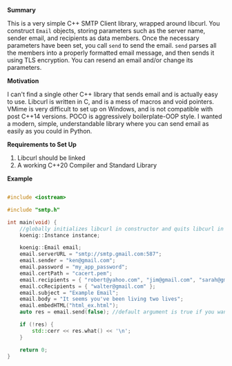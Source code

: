**Summary**

This is a very simple C++ SMTP Client library, wrapped around libcurl. You construct ```Email``` objects, storing parameters such as the server name, sender email, and recipients as data members. Once the necessary parameters have been set, you call ```send``` to send the email. ```send``` parses all the members into a properly formatted email message, and then sends it using TLS encryption. You can resend an email and/or change its parameters. 

**Motivation**

I can't find a single other C++ library that sends email and is actually easy to use. Libcurl is written in C, and is a mess of macros and void pointers. VMime is very difficult to set up on Windows, and is not compatible with post C++14 versions. POCO is aggressively boilerplate-OOP style. I wanted a modern, simple, understandable library where you can send email as easily as you could in Python. 

**Requirements to Set Up**
1. Libcurl should be linked
2. A working C++20 Compiler and Standard Library

**Example**


```cpp

#include <iostream>

#include "smtp.h"

int main(void) {
    //globally initializes libcurl in constructor and quits libcurl in destructor. 
    koenig::Instance instance;

    koenig::Email email;
    email.serverURL = "smtp://smtp.gmail.com:587";
    email.sender = "ken@gmail.com";
    email.password = "my_app_password";
    email.certPath = "cacert.pem";
    email.recipients = { "robert@yahoo.com", "jim@gmail.com", "sarah@gmail.com" };
    email.ccRecipients = { "walter@gmail.com" };
    email.subject = "Example Email";
    email.body = "It seems you've been living two lives";
    email.embedHTML("html_ex.html");
    auto res = email.send(false); //default argument is true if you want debug information to be printed 

    if (!res) {
        std::cerr << res.what() << '\n';
    }

    return 0;
}
```
